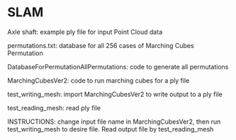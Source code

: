 # SLAM
Axle shaft: example ply file for input Point Cloud data

permutations.txt: database for all 256 cases of Marching Cubes Permutation

DatabaseForPermutationAllPermutations: code to generate all permutations

MarchingCubesVer2: code to run marching cubes for a ply file

test_writing_mesh: import MarchingCubesVer2 to write output to a ply file

test_reading_mesh: read ply file

INSTRUCTIONS: change input file name in MarchingCubesVer2, then run test_writing_mesh to desire file. Read output file by test_reading_mesh 

